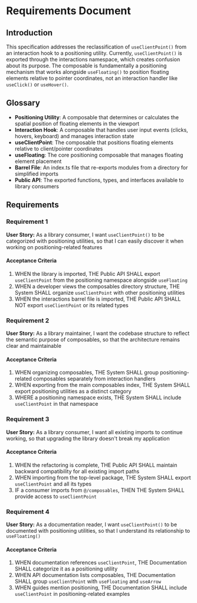# Requirements Document

## Introduction

This specification addresses the reclassification of `useClientPoint()` from an interaction hook to a positioning utility. Currently, `useClientPoint()` is exported through the interactions namespace, which creates confusion about its purpose. The composable is fundamentally a positioning mechanism that works alongside `useFloating()` to position floating elements relative to pointer coordinates, not an interaction handler like `useClick()` or `useHover()`.

## Glossary

- **Positioning Utility**: A composable that determines or calculates the spatial position of floating elements in the viewport
- **Interaction Hook**: A composable that handles user input events (clicks, hovers, keyboard) and manages interaction state
- **useClientPoint**: The composable that positions floating elements relative to client/pointer coordinates
- **useFloating**: The core positioning composable that manages floating element placement
- **Barrel File**: An index.ts file that re-exports modules from a directory for simplified imports
- **Public API**: The exported functions, types, and interfaces available to library consumers

## Requirements

### Requirement 1

**User Story:** As a library consumer, I want `useClientPoint()` to be categorized with positioning utilities, so that I can easily discover it when working on positioning-related features

#### Acceptance Criteria

1. WHEN the library is imported, THE Public API SHALL export `useClientPoint` from the positioning namespace alongside `useFloating`
2. WHEN a developer views the composables directory structure, THE System SHALL organize `useClientPoint` with other positioning utilities
3. WHEN the interactions barrel file is imported, THE Public API SHALL NOT export `useClientPoint` or its related types

### Requirement 2

**User Story:** As a library maintainer, I want the codebase structure to reflect the semantic purpose of composables, so that the architecture remains clear and maintainable

#### Acceptance Criteria

1. WHEN organizing composables, THE System SHALL group positioning-related composables separately from interaction handlers
2. WHEN exporting from the main composables index, THE System SHALL export positioning utilities as a distinct category
3. WHERE a positioning namespace exists, THE System SHALL include `useClientPoint` in that namespace

### Requirement 3

**User Story:** As a library consumer, I want all existing imports to continue working, so that upgrading the library doesn't break my application

#### Acceptance Criteria

1. WHEN the refactoring is complete, THE Public API SHALL maintain backward compatibility for all existing import paths
2. WHEN importing from the top-level package, THE System SHALL export `useClientPoint` and all its types
3. IF a consumer imports from `@/composables`, THEN THE System SHALL provide access to `useClientPoint`

### Requirement 4

**User Story:** As a documentation reader, I want `useClientPoint()` to be documented with positioning utilities, so that I understand its relationship to `useFloating()`

#### Acceptance Criteria

1. WHEN documentation references `useClientPoint`, THE Documentation SHALL categorize it as a positioning utility
2. WHEN API documentation lists composables, THE Documentation SHALL group `useClientPoint` with `useFloating` and `useArrow`
3. WHEN guides mention positioning, THE Documentation SHALL include `useClientPoint` in positioning-related examples
